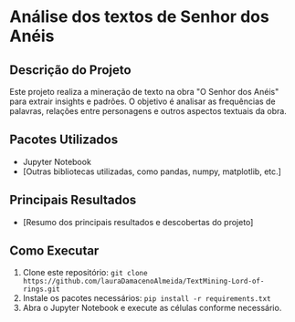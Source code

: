 # Análise dos textos de Senhor dos Anéis

## Descrição do Projeto
Este projeto realiza a mineração de texto na obra "O Senhor dos Anéis" para extrair insights e padrões. O objetivo é analisar as frequências de palavras, relações entre personagens e outros aspectos textuais da obra.

## Pacotes Utilizados
- Jupyter Notebook
- [Outras bibliotecas utilizadas, como pandas, numpy, matplotlib, etc.]

## Principais Resultados
- [Resumo dos principais resultados e descobertas do projeto]

## Como Executar
1. Clone este repositório: `git clone https://github.com/lauraDamacenoAlmeida/TextMining-Lord-of-rings.git`
2. Instale os pacotes necessários: `pip install -r requirements.txt`
3. Abra o Jupyter Notebook e execute as células conforme necessário.
